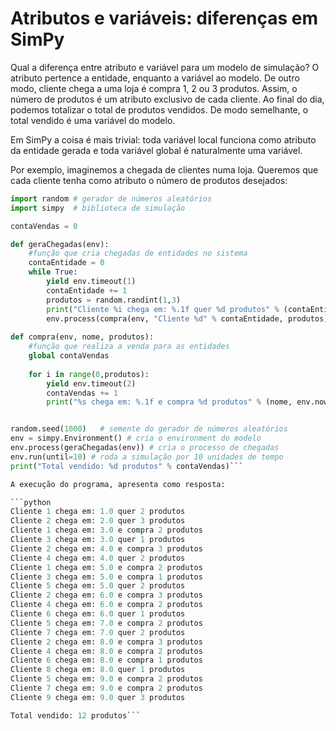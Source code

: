 # Atributos e variáveis: diferenças em SimPy

Qual a diferença entre atributo e variável para um modelo de simulação? O atributo pertence a entidade, enquanto a variável ao modelo. De outro modo, cliente chega a uma loja é compra 1, 2 ou 3 produtos. Assim, o número de produtos é um atributo exclusivo de cada cliente. Ao final do dia, podemos totalizar o total de produtos vendidos. De modo semelhante, o total vendido é uma variável do modelo.

Em SimPy a coisa é mais trivial: toda variável local funciona como atributo da entidade gerada e toda variável global é naturalmente uma variável.

Por exemplo, imaginemos a chegada de clientes numa loja. Queremos que cada cliente tenha como atributo o número de produtos desejados:

```python
import random # gerador de números aleatórios
import simpy  # biblioteca de simulação

contaVendas = 0

def geraChegadas(env):
    #função que cria chegadas de entidades no sistema
    contaEntidade = 0
    while True:
        yield env.timeout(1)
        contaEntidade += 1
        produtos = random.randint(1,3)
        print("Cliente %i chega em: %.1f quer %d produtos" % (contaEntidade, env.now, produtos))
        env.process(compra(env, "Cliente %d" % contaEntidade, produtos))
        
def compra(env, nome, produtos):
    #função que realiza a venda para as entidades
    global contaVendas
   
    for i in range(0,produtos):
        yield env.timeout(2)
        contaVendas += 1
        print("%s chega em: %.1f e compra %d produtos" % (nome, env.now, produtos))


random.seed(1000)   # semente do gerador de números aleatórios
env = simpy.Environment() # cria o environment do modelo
env.process(geraChegadas(env)) # cria o processo de chegadas
env.run(until=10) # roda a simulação por 10 unidades de tempo
print("Total vendido: %d produtos" % contaVendas)```

A execução do programa, apresenta como resposta:

```python
Cliente 1 chega em: 1.0 quer 2 produtos
Cliente 2 chega em: 2.0 quer 3 produtos
Cliente 1 chega em: 3.0 e compra 2 produtos
Cliente 3 chega em: 3.0 quer 1 produtos
Cliente 2 chega em: 4.0 e compra 3 produtos
Cliente 4 chega em: 4.0 quer 2 produtos
Cliente 1 chega em: 5.0 e compra 2 produtos
Cliente 3 chega em: 5.0 e compra 1 produtos
Cliente 5 chega em: 5.0 quer 2 produtos
Cliente 2 chega em: 6.0 e compra 3 produtos
Cliente 4 chega em: 6.0 e compra 2 produtos
Cliente 6 chega em: 6.0 quer 1 produtos
Cliente 5 chega em: 7.0 e compra 2 produtos
Cliente 7 chega em: 7.0 quer 2 produtos
Cliente 2 chega em: 8.0 e compra 3 produtos
Cliente 4 chega em: 8.0 e compra 2 produtos
Cliente 6 chega em: 8.0 e compra 1 produtos
Cliente 8 chega em: 8.0 quer 1 produtos
Cliente 5 chega em: 9.0 e compra 2 produtos
Cliente 7 chega em: 9.0 e compra 2 produtos
Cliente 9 chega em: 9.0 quer 3 produtos

Total vendido: 12 produtos```